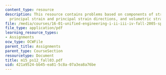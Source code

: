 ```yaml
---
content_type: resource
description: This resource contains problems based on components of strain tensor,
  principal strain and principal strain directions, and volumetric strain.
file: /media/courses/16-01-unified-engineering-i-ii-iii-iv-fall-2005-spring-2006/421a9524bb45ea815c8a07a3ea8a76be_m15_ps12_fall03.pdf
file_type: application/pdf
learning_resource_types:
- Assignments
ocw_type: OCWFile
parent_title: Assignments
parent_type: CourseSection
resourcetype: Document
title: m15_ps12_fall03.pdf
uid: 421a9524-bb45-ea81-5c8a-07a3ea8a76be
---
```

